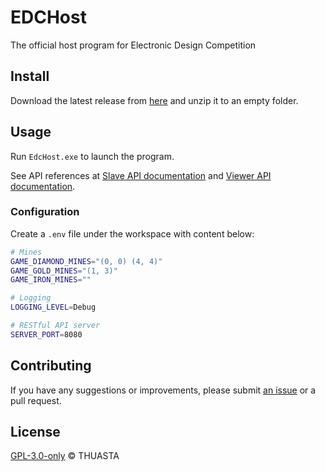 # EDCHost

The official host program for Electronic Design Competition

## Install

Download the latest release from [here](https://github.com/THUASTA/EDCHost/releases) and unzip it to an empty folder.

## Usage

Run `EdcHost.exe` to launch the program.

See API references at [Slave API documentation](https://thuasta.github.io/EDCHost/api/slave/) and [Viewer API documentation](https://thuasta.github.io/EDCHost/api/viewer/).

### Configuration

Create a `.env` file under the workspace with content below:

```sh
# Mines
GAME_DIAMOND_MINES="(0, 0) (4, 4)"
GAME_GOLD_MINES="(1, 3)"
GAME_IRON_MINES=""

# Logging
LOGGING_LEVEL=Debug

# RESTful API server
SERVER_PORT=8080
```

## Contributing

If you have any suggestions or improvements, please submit [an issue](https://github.com/THUASTA/EDCHost/issues/new) or a pull request.

## License

[GPL-3.0-only](LICENSE) © THUASTA
